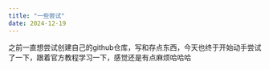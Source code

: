 ```yaml
---
title: "一些尝试"
date: 2024-12-19
---
```

之前一直想尝试创建自己的github仓库，写和存点东西，今天也终于开始动手尝试了一下，跟着官方教程学习一下，感觉还是有点麻烦哈哈哈
